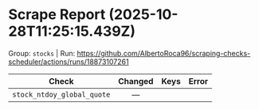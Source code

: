 # Scrape Report (2025-10-28T11:25:15.439Z)

Group: `stocks`  |  Run: https://github.com/AlbertoRoca96/scraping-checks-scheduler/actions/runs/18873107261

| Check | Changed | Keys | Error |
|---|:---:|:--|:--|
| `stock_ntdoy_global_quote` | — |  |  |
